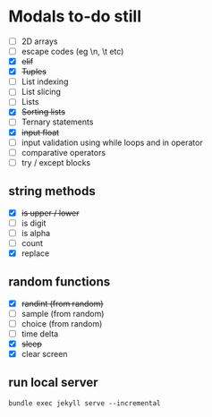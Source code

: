 # Modals to-do still

- [ ] 2D arrays
- [ ] escape codes (eg \n, \t etc)
- [x] ~~elif~~
- [x] ~~Tuples~~
- [ ] List indexing
- [ ] List slicing
- [ ] Lists
- [x] ~~Sorting lists~~
- [ ] Ternary statements
- [x] ~~input float~~
- [ ] input validation using while loops and in operator
- [ ] comparative operators
- [ ] try / except blocks

## string methods
- [x] ~~is upper / lower~~
- [ ] is digit
- [ ] is alpha
- [ ] count
- [x] replace

## random functions
- [x] ~~randint (from random)~~
- [ ] sample (from random)
- [ ] choice (from random)
- [ ] time delta
- [x] ~~sleep~~
- [x] clear screen

## run local server
`bundle exec jekyll serve --incremental`
